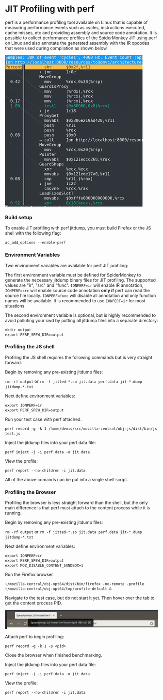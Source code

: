 # JIT Profiling with perf

perf is a performance profiling tool available on Linux that is capable of measuring performance events such as cycles, instructions executed, cache misses, etc and providing assembly and source code annotation.
It is possible to collect performance profiles of the SpiderMonkey JIT using perf on Linux and also annotate the generated assembly with the IR opcodes that were used during compilation as shown below.

![](img/annotation.png)

### Build setup

To enable JIT profiling with perf jitdump, you must build Firefox or the JS shell with the following flag:

```
ac_add_options --enable-perf
```

### Environment Variables

Two environment variables are available for perf JIT profiling:

The first environment variable must be defined for SpiderMonkey to generate the necessary jitdump binary files for JIT profiling.
The supported values are "ir", "src" and "func".  `IONPERF=ir` will enable IR annotation, `IONPERF=src` will enable source code annotation **only if** perf can read the source file locally.  `IONPERF=func` will disable all annotation and only function names will be available.  It is recommended to use `IONPERF=ir` for most situations.

The second environment variable is optional, but is highly recommended to avoid polluting your cwd by putting all jitdump files into a separate directory:
```
mkdir output
export PERF_SPEW_DIR=output
```

### Profiling the JS shell

Profiling the JS shell requires the following commands but is very straight forward.

Begin by removing any pre-existing jitdump files:

`rm -rf output` or `rm -f jitted-*.so jit.data perf.data jit-*.dump jitdump-*.txt`

Next define environment variables:
```
export IONPERF=ir
export PERF_SPEW_DIR=output
```

Run your test case with perf attached:
```
perf record -g -k 1 /home/denis/src/mozilla-central/obj-js/dist/bin/js test.js
```

Inject the jitdump files into your perf.data file:
```
perf inject -j -i perf.data -o jit.data
```

View the profile:
```
perf report --no-children -i jit.data
```

All of the above comands can be put into a single shell script.

### Profiling the Browser

Profiling the browser is less straight forward than the shell, but the only main difference is that perf must attach to the content process while it is running.

Begin by removing any pre-existing jitdump files:

`rm -rf output` or `rm -f jitted-*.so jit.data perf.data jit-*.dump jitdump-*.txt`

Next define environment variables:
```
export IONPERF=ir
export PERF_SPEW_DIR=output
export MOZ_DISABLE_CONTENT_SANDBOX=1
```

Run the Firefox browser
```
~/mozilla-central/obj-opt64/dist/bin/firefox -no-remote -profile ~/mozilla-central/obj-opt64/tmp/profile-default &
```

Navigate to the test case, but do not start it yet.  Then hover over the tab to get the content process PID.

![](img/pid.png)

Attach perf to begin profiling:
```
perf record -g -k 1 -p <pid>
```

Close the browser when finished benchmarking.

Inject the jitdump files into your perf.data file:
```
perf inject -j -i perf.data -o jit.data
```

View the profile:
```
perf report --no-children -i jit.data
```

